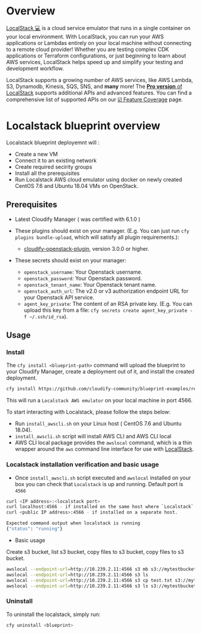 # Overview

[LocalStack 💻](https://localstack.cloud) is a cloud service emulator that runs in a single container on your local environment.
With LocalStack, you can run your AWS applications or Lambdas entirely on your local machine without connecting to a remote cloud provider!
Whether you are testing complex CDK applications or Terraform configurations, or just beginning to learn about AWS services,
LocalStack helps speed up and simplify your testing and development workflow.

LocalStack supports a growing number of AWS services, like AWS Lambda, S3, Dynamodb, Kinesis, SQS, SNS, and **many** more!
The [**Pro version** of LocalStack](https://localstack.cloud/pricing) supports additional APIs and advanced features.
You can find a comprehensive list of supported APIs on our [☑️ Feature Coverage](https://github.com/localstack/localstack/blob/master/doc/feature_coverage.md) page.

# Localstack blueprint overview 

Localstack blueprint deployemnt will :

* Create a new VM
* Connect it to an existing network
* Create required secirity groups
* Install all the prerequisites 
* Run Localstack AWS cloud emulator using docker on newly created CentOS 7.6 and Ubuntu 18.04 VMs on OpenStack.

## Prerequisites

* Latest Cloudify Manager ( was certified with 6.1.0 )

* These plugins should exist on your manager. (E.g. You can just run `cfy plugins bundle-upload`, which will satisfy all plugin requirements.):

  * [cloudify-openstack-plugin](https://github.com/cloudify-cosmo/cloudify-openstack-plugin/releases), version 3.0.0 or higher.
 

* These secrets should exist on your manager:
  * `openstack_username`: Your Openstack username.
  * `openstack_password`: Your Openstack password.
  * `openstack_tenant_name`: Your Openstack tenant name.
  * `openstack_auth_url`: The v2.0 or v3 authorization endpoint URL for your Openstack API service.
  * `agent_key_private`: The content of an RSA private key. (E.g. You can upload this key from a file: `cfy secrets create agent_key_private -f ~/.ssh/id_rsa`).
 

## Usage
 
### Install 

The `cfy install <blueprint-path>` command will upload the blueprint to your Cloudify Manager, create a deployment out of it, and install the created deployment. 

```bash
cfy install https://github.com/cloudify-community/blueprint-examples/releases/download/latest/localstack-blueprint.zip
```

This will run a `Localstack AWS emulator` on your local machine in port 4566. 

To start interacting with Localstack, please follow the steps below: 

 * Run `install_awscli.sh` on your Linux host ( CentOS 7.6 and Ubuntu 18.04).  
 * `install_awscli.sh` script will install AWS CLI and AWS CLI local
 * AWS CLI local package provides the `awslocal` command, which is a thin wrapper around the `aws`
command line interface for use with [LocalStack](https://github.com/localstack/localstack).

### Localstack installation verification and basic usage

 * Once `install_awscli.sh` script executed and `awslocal` installed on your box you can check that `Localstack` is up and running. Default port is `4566`
  
  ```bash
curl <IP address>:<localstack port>
curl localhost:4566 - if installed on the same host where `Localstack` is running
curl <public IP address>:4566 - if installed on a separate host.

Expected command output when localstack is running 
{"status": "running"}
```
 * Basic usage
 
  Create s3 bucket, list s3 bucket, copy files to s3 bucket, copy files to s3 bucket.
 
 ```bash
 awslocal --endpoint-url=http://10.239.2.11:4566 s3 mb s3://mytestbucket
 awslocal --endpoint-url=http://10.239.2.11:4566 s3 ls
 awslocal --endpoint-url=http://10.239.2.11:4566 s3 cp test.txt s3://mytestbucket
 awslocal --endpoint-url=http://10.239.2.11:4566 s3 ls s3://mytestbucket
 ```
 


### Uninstall
To uninstall the localstack, simply run:

```bash
cfy uninstall <blueprint>
```





